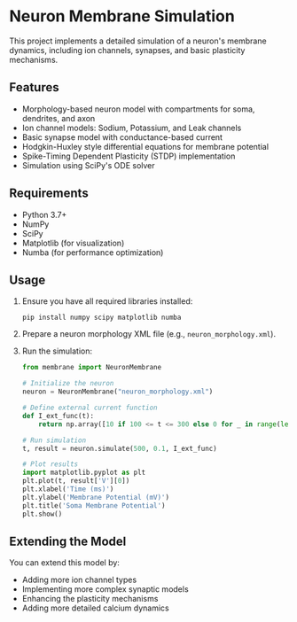 # Neuron Membrane Simulation

This project implements a detailed simulation of a neuron's membrane dynamics, including ion channels, synapses, and basic plasticity mechanisms.

## Features

- Morphology-based neuron model with compartments for soma, dendrites, and axon
- Ion channel models: Sodium, Potassium, and Leak channels
- Basic synapse model with conductance-based current
- Hodgkin-Huxley style differential equations for membrane potential
- Spike-Timing Dependent Plasticity (STDP) implementation
- Simulation using SciPy's ODE solver

## Requirements

- Python 3.7+
- NumPy
- SciPy
- Matplotlib (for visualization)
- Numba (for performance optimization)

## Usage

1. Ensure you have all required libraries installed:
   ```
   pip install numpy scipy matplotlib numba
   ```

2. Prepare a neuron morphology XML file (e.g., `neuron_morphology.xml`).

3. Run the simulation:
   ```python
   from membrane import NeuronMembrane

   # Initialize the neuron
   neuron = NeuronMembrane("neuron_morphology.xml")

   # Define external current function
   def I_ext_func(t):
       return np.array([10 if 100 <= t <= 300 else 0 for _ in range(len(neuron.compartments))])

   # Run simulation
   t, result = neuron.simulate(500, 0.1, I_ext_func)

   # Plot results
   import matplotlib.pyplot as plt
   plt.plot(t, result['V'][0])
   plt.xlabel('Time (ms)')
   plt.ylabel('Membrane Potential (mV)')
   plt.title('Soma Membrane Potential')
   plt.show()
   ```

## Extending the Model

You can extend this model by:
- Adding more ion channel types
- Implementing more complex synaptic models
- Enhancing the plasticity mechanisms
- Adding more detailed calcium dynamics

